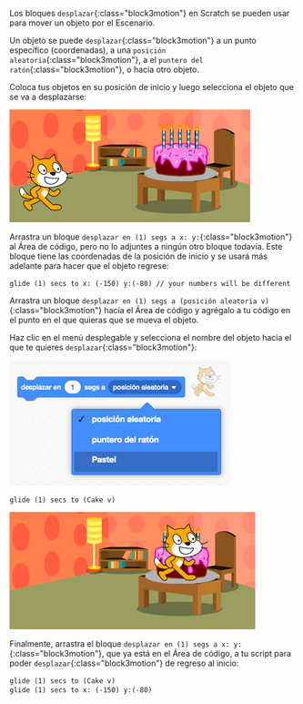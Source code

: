 Los bloques `desplazar`{:class="block3motion"} en Scratch se pueden usar para mover un objeto por el Escenario.

Un objeto se puede `desplazar`{:class="block3motion"} a un punto específico (coordenadas), a una `posición aleatoria`{:class="block3motion"}, a el `puntero del ratón`{:class="block3motion"}, o hacia otro objeto.

Coloca tus objetos en su posición de inicio y luego selecciona el objeto que se va a desplazarse:

![El Escenario con objetos gato y pastel en su posición de inicio.](images/example-start.png)

Arrastra un bloque `desplazar en (1) segs a x: y:`{:class="block3motion"} al Área de código, pero no lo adjuntes a ningún otro bloque todavía. Este bloque tiene las coordenadas de la posición de inicio y se usará más adelante para hacer que el objeto regrese:

```blocks3
glide (1) secs to x: (-150) y:(-80) // your numbers will be different
```

Arrastra un bloque `desplazar en (1) segs a (posición aleatoria v)`{:class="block3motion"} hacía el Área de código y agrégalo a tu código en el punto en el que quieras que se mueva el objeto.

Haz clic en el menú desplegable y selecciona el nombre del objeto hacia el que te quieres `desplazar`{:class="block3motion"}:

![El menú desplegable para el bloque desplazar que muestra otros objetos en la lista.](images/glide-menu.png)

```blocks3
glide (1) secs to (Cake v)
```

![El escenario que muestra que el objeto gato se ha deslizado hacia el objeto pastel.](images/example-end.png)

Finalmente, arrastra el bloque `desplazar en (1) segs a x: y:`{:class="block3motion"}, que ya está en el Área de código, a tu script para poder `desplazar`{:class="block3motion"} de regreso al inicio:

```blocks3
glide (1) secs to (Cake v)
glide (1) secs to x: (-150) y:(-80)
```
